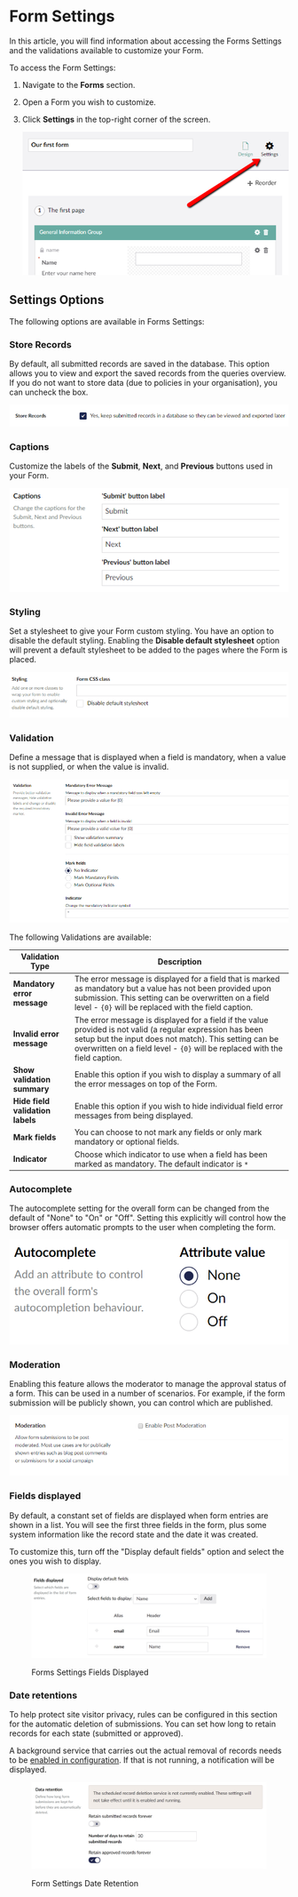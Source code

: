 # Form Settings

In this article, you will find information about accessing the Forms Settings and the validations available to customize your Form.

To access the Form Settings:

1. Navigate to the **Forms** section.
2. Open a Form you wish to customize.
3.  Click **Settings** in the top-right corner of the screen.

    ![Form settings dialog](images/FormSettings.png)

## Settings Options

The following options are available in Forms Settings:

### Store Records

By default, all submitted records are saved in the database. This option allows you to view and export the saved records from the queries overview. If you do not want to store data (due to policies in your organisation), you can uncheck the box.

![Form settings Store Records](images/Store-Records.png)

### Captions

Customize the labels of the **Submit**, **Next**, and **Previous** buttons used in your Form.

![Form settings stylesheet](images/FormSettingsCaptions-v9.png)

### Styling

Set a stylesheet to give your Form custom styling. You have an option to disable the default styling. Enabling the **Disable default stylesheet** option will prevent a default stylesheet to be added to the pages where the Form is placed.

![Form settings stylesheet](images/FormSettingsStyling.png)

### Validation

Define a message that is displayed when a field is mandatory, when a value is not supplied, or when the value is invalid.

![Form settings validation](images/FormSettingsValidation.png)

The following Validations are available:

| Validation Type                  | Description                                                                                                                                                                                                                                         |
| -------------------------------- | --------------------------------------------------------------------------------------------------------------------------------------------------------------------------------------------------------------------------------------------------- |
| **Mandatory error message**      | The error message is displayed for a field that is marked as mandatory but a value has not been provided upon submission. This setting can be overwritten on a field level - `{0}` will be replaced with the field caption.                         |
| **Invalid error message**        | The error message is displayed for a field if the value provided is not valid (a regular expression has been setup but the input does not match). This setting can be overwritten on a field level - `{0}` will be replaced with the field caption. |
| **Show validation summary**      | Enable this option if you wish to display a summary of all the error messages on top of the Form.                                                                                                                                                   |
| **Hide field validation labels** | Enable this option if you wish to hide individual field error messages from being displayed.                                                                                                                                                        |
| **Mark fields**                  | You can choose to not mark any fields or only mark mandatory or optional fields.                                                                                                                                                                    |
| **Indicator**                    | Choose which indicator to use when a field has been marked as mandatory. The default indicator is `*`                                                                                                                                               |

### Autocomplete

The autocomplete setting for the overall form can be changed from the default of "None" to "On" or "Off". Setting this explicitly will control how the browser offers automatic prompts to the user when completing the form.

![Form settings Autocomplete](../../../../11/umbraco-forms/editor/creating-a-form/images/FormSettingsAutocomplete.png)

### Moderation

Enabling this feature allows the moderator to manage the approval status of a form. This can be used in a number of scenarios. For example, if the form submission will be publicly shown, you can control which are published.

![Form settings Moderation](images/FormSettingsModeration.png)

### Fields displayed

By default, a constant set of fields are displayed when form entries are shown in a list. You will see the first three fields in the form, plus some system information like the record state and the date it was created.

To customize this, turn off the "Display default fields" option and select the ones you wish to display.

<figure><img src="../../.gitbook/assets/FormSettingsFieldsDisplayed.png" alt=""><figcaption><p>Forms Settings Fields Displayed</p></figcaption></figure>

### Date retentions

To help protect site visitor privacy, rules can be configured in this section for the automatic deletion of submissions. You can set how long to retain records for each state (submitted or approved).

A background service that carries out the actual removal of records needs to be [enabled in configuration](../../developer/configuration/#scheduledrecorddeletion). If that is not running, a notification will be displayed.

<figure><img src="../../.gitbook/assets/FormSettingsDataRetention.png" alt=""><figcaption><p>Form Settings Date Retention</p></figcaption></figure>
